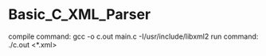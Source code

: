 # Basic_C_XML_Parser
compile command: gcc -o c.out main.c -I/usr/include/libxml2
run command: ./c.out <*.xml>
